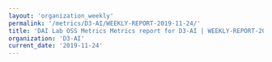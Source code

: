```yaml
---
layout: 'organization_weekly'
permalink: '/metrics/D3-AI/WEEKLY-REPORT-2019-11-24/'
title: 'DAI Lab OSS Metrics Metrics report for D3-AI | WEEKLY-REPORT-2019-11-24'
organization: 'D3-AI'
current_date: '2019-11-24'
---
```


